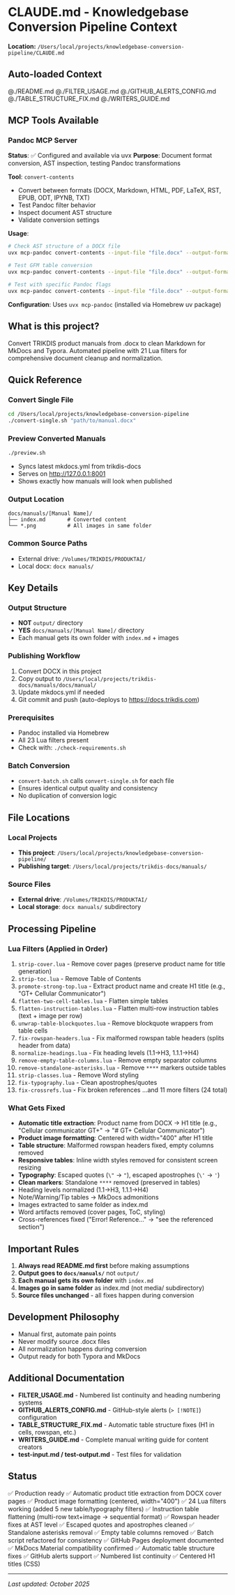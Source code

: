 # CLAUDE.md - Knowledgebase Conversion Pipeline Context

**Location:** `/Users/local/projects/knowledgebase-conversion-pipeline/CLAUDE.md`

## Auto-loaded Context
@./README.md
@./FILTER_USAGE.md
@./GITHUB_ALERTS_CONFIG.md
@./TABLE_STRUCTURE_FIX.md
@./WRITERS_GUIDE.md

## MCP Tools Available

### Pandoc MCP Server
**Status**: ✅ Configured and available via uvx
**Purpose**: Document format conversion, AST inspection, testing Pandoc transformations

**Tool**: `convert-contents`
- Convert between formats (DOCX, Markdown, HTML, PDF, LaTeX, RST, EPUB, ODT, IPYNB, TXT)
- Test Pandoc filter behavior
- Inspect document AST structure
- Validate conversion settings

**Usage**:
```bash
# Check AST structure of a DOCX file
uvx mcp-pandoc convert-contents --input-file "file.docx" --output-format native

# Test GFM table conversion
uvx mcp-pandoc convert-contents --input-file "file.docx" --output-format gfm

# Test with specific Pandoc flags
uvx mcp-pandoc convert-contents --input-file "file.docx" --output-format markdown --extra-args "--wrap=none"
```

**Configuration**: Uses `uvx mcp-pandoc` (installed via Homebrew uv package)

## What is this project?

Convert TRIKDIS product manuals from .docx to clean Markdown for MkDocs and Typora. Automated pipeline with 21 Lua filters for comprehensive document cleanup and normalization.

## Quick Reference

### Convert Single File
```bash
cd /Users/local/projects/knowledgebase-conversion-pipeline
./convert-single.sh "path/to/manual.docx"
```

### Preview Converted Manuals
```bash
./preview.sh
```
- Syncs latest mkdocs.yml from trikdis-docs
- Serves on http://127.0.0.1:8001
- Shows exactly how manuals will look when published

### Output Location
```
docs/manuals/[Manual Name]/
├── index.md       # Converted content
└── *.png          # All images in same folder
```

### Common Source Paths
- External drive: `/Volumes/TRIKDIS/PRODUKTAI/`
- Local docx: `docx manuals/`

## Key Details

### Output Structure
- **NOT** `output/` directory
- **YES** `docs/manuals/[Manual Name]/` directory
- Each manual gets its own folder with `index.md` + images

### Publishing Workflow
1. Convert DOCX in this project
2. Copy output to `/Users/local/projects/trikdis-docs/manuals/docs/manual/`
3. Update mkdocs.yml if needed
4. Git commit and push (auto-deploys to https://docs.trikdis.com)

### Prerequisites
- Pandoc installed via Homebrew
- All 23 Lua filters present
- Check with: `./check-requirements.sh`

### Batch Conversion
- `convert-batch.sh` calls `convert-single.sh` for each file
- Ensures identical output quality and consistency
- No duplication of conversion logic

## File Locations

### Local Projects
- **This project**: `/Users/local/projects/knowledgebase-conversion-pipeline/`
- **Publishing target**: `/Users/local/projects/trikdis-docs/manuals/`

### Source Files
- **External drive**: `/Volumes/TRIKDIS/PRODUKTAI/`
- **Local storage**: `docx manuals/` subdirectory

## Processing Pipeline

### Lua Filters (Applied in Order)
1. `strip-cover.lua` - Remove cover pages (preserve product name for title generation)
2. `strip-toc.lua` - Remove Table of Contents
3. `promote-strong-top.lua` - Extract product name and create H1 title (e.g., "GT+ Cellular Communicator")
4. `flatten-two-cell-tables.lua` - Flatten simple tables
5. `flatten-instruction-tables.lua` - Flatten multi-row instruction tables (text + image per row)
6. `unwrap-table-blockquotes.lua` - Remove blockquote wrappers from table cells
7. `fix-rowspan-headers.lua` - Fix malformed rowspan table headers (splits header from data)
8. `normalize-headings.lua` - Fix heading levels (1.1→H3, 1.1.1→H4)
9. `remove-empty-table-columns.lua` - Remove empty separator columns
10. `remove-standalone-asterisks.lua` - Remove `****` markers outside tables
11. `strip-classes.lua` - Remove Word styling
12. `fix-typography.lua` - Clean apostrophes/quotes
13. `fix-crossrefs.lua` - Fix broken references
...and 11 more filters (24 total)

### What Gets Fixed
- **Automatic title extraction**: Product name from DOCX → H1 title (e.g., "Cellular communicator GT+" → "# GT+ Cellular Communicator")
- **Product image formatting**: Centered with width="400" after H1 title
- **Table structure**: Malformed rowspan headers fixed, empty columns removed
- **Responsive tables**: Inline width styles removed for consistent screen resizing
- **Typography**: Escaped quotes (`\"` → `"`), escaped apostrophes (`\'` → `'`)
- **Clean markers**: Standalone `****` removed (preserved in tables)
- Heading levels normalized (1.1→H3, 1.1.1→H4)
- Note/Warning/Tip tables → MkDocs admonitions
- Images extracted to same folder as index.md
- Word artifacts removed (cover pages, ToC, styling)
- Cross-references fixed ("Error! Reference..." → "see the referenced section")

## Important Rules

1. **Always read README.md first** before making assumptions
2. **Output goes to `docs/manuals/`** not `output/`
3. **Each manual gets its own folder** with `index.md`
4. **Images go in same folder** as index.md (not media/ subdirectory)
5. **Source files unchanged** - all fixes happen during conversion

## Development Philosophy
- Manual first, automate pain points
- Never modify source .docx files
- All normalization happens during conversion
- Output ready for both Typora and MkDocs

## Additional Documentation

- **FILTER_USAGE.md** - Numbered list continuity and heading numbering systems
- **GITHUB_ALERTS_CONFIG.md** - GitHub-style alerts (`> [!NOTE]`) configuration
- **TABLE_STRUCTURE_FIX.md** - Automatic table structure fixes (H1 in cells, rowspan, etc.)
- **WRITERS_GUIDE.md** - Complete manual writing guide for content creators
- **test-input.md / test-output.md** - Test files for validation

## Status
✅ Production ready
✅ Automatic product title extraction from DOCX cover pages
✅ Product image formatting (centered, width="400")
✅ 24 Lua filters working (added 5 new table/typography filters)
✅ Instruction table flattening (multi-row text+image → sequential format)
✅ Rowspan header fixes at AST level
✅ Escaped quotes and apostrophes cleaned
✅ Standalone asterisks removal
✅ Empty table columns removed
✅ Batch script refactored for consistency
✅ GitHub Pages deployment documented
✅ MkDocs Material compatibility confirmed
✅ Automatic table structure fixes
✅ GitHub alerts support
✅ Numbered list continuity
✅ Centered H1 titles (CSS)

---

*Last updated: October 2025*
